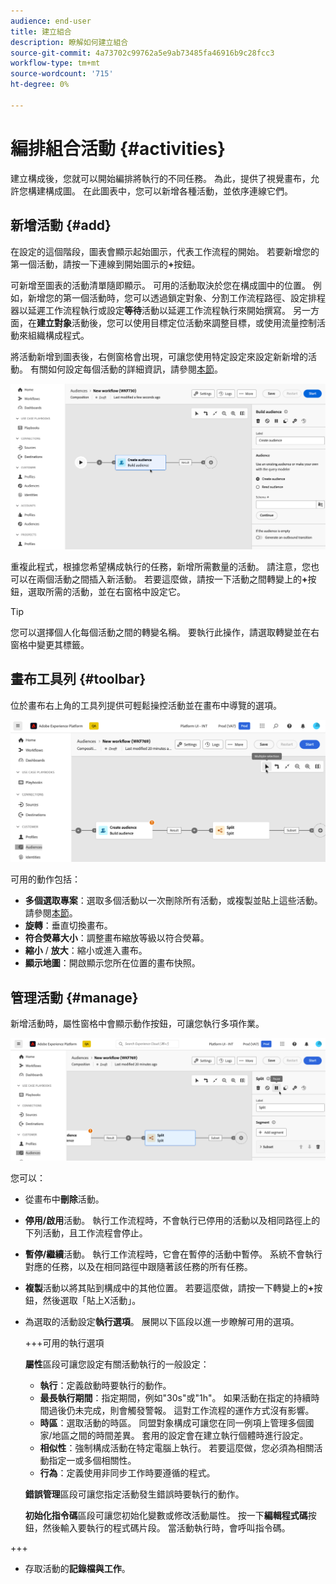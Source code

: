 ```yaml
---
audience: end-user
title: 建立組合
description: 瞭解如何建立組合
source-git-commit: 4a73702c99762a5e9ab73485fa46916b9c28fcc3
workflow-type: tm+mt
source-wordcount: '715'
ht-degree: 0%

---
```



# 編排組合活動 {#activities}

建立構成後，您就可以開始編排將執行的不同任務。 為此，提供了視覺畫布，允許您構建構成圖。 在此圖表中，您可以新增各種活動，並依序連線它們。

## 新增活動 {#add}

在設定的這個階段，圖表會顯示起始圖示，代表工作流程的開始。 若要新增您的第一個活動，請按一下連線到開始圖示的&#x200B;**+**&#x200B;按鈕。

可新增至圖表的活動清單隨即顯示。 可用的活動取決於您在構成圖中的位置。 例如，新增您的第一個活動時，您可以透過鎖定對象、分割工作流程路徑、設定排程器以延遲工作流程執行或設定&#x200B;**等待**&#x200B;活動以延遲工作流程執行來開始撰寫。 另一方面，在&#x200B;**建立對象**&#x200B;活動後，您可以使用目標定位活動來調整目標，或使用流量控制活動來組織構成程式。

將活動新增到圖表後，右側窗格會出現，可讓您使用特定設定來設定新新增的活動。 有關如何設定每個活動的詳細資訊，請參閱[本節](activities/about-activities.md)。

![](assets/composition-create-add.png)

重複此程式，根據您希望構成執行的任務，新增所需數量的活動。 請注意，您也可以在兩個活動之間插入新活動。 若要這麼做，請按一下活動之間轉變上的&#x200B;**+**&#x200B;按鈕，選取所需的活動，並在右窗格中設定它。

>[!TIP]
>
>您可以選擇個人化每個活動之間的轉變名稱。 要執行此操作，請選取轉變並在右窗格中變更其標籤。

## 畫布工具列 {#toolbar}

位於畫布右上角的工具列提供可輕鬆操控活動並在畫布中導覽的選項。

![](assets/canvas-toolbar.png)

可用的動作包括：

* **多個選取專案**：選取多個活動以一次刪除所有活動，或複製並貼上這些活動。 請參閱[本節](#copy)。
* **旋轉**：垂直切換畫布。
* **符合熒幕大小**：調整畫布縮放等級以符合熒幕。
* **縮小** / **放大**：縮小或進入畫布。
* **顯示地圖**：開啟顯示您所在位置的畫布快照。

## 管理活動 {#manage}

新增活動時，屬性窗格中會顯示動作按鈕，可讓您執行多項作業。

![](assets/activity-actions.png)

您可以：

* 從畫布中&#x200B;**刪除**&#x200B;活動。
* **停用/啟用**&#x200B;活動。 執行工作流程時，不會執行已停用的活動以及相同路徑上的下列活動，且工作流程會停止。
* **暫停/繼續**&#x200B;活動。 執行工作流程時，它會在暫停的活動中暫停。 系統不會執行對應的任務，以及在相同路徑中跟隨著該任務的所有任務。
* **複製**&#x200B;活動以將其貼到構成中的其他位置。 若要這麼做，請按一下轉變上的&#x200B;**+**&#x200B;按鈕，然後選取「貼上X活動」。<!-- cannot copy multiple activities ? cannot paste in another composition?-->
* 為選取的活動設定&#x200B;**執行選項**。 展開以下區段以進一步瞭解可用的選項。

  +++可用的執行選項

  **屬性**&#x200B;區段可讓您設定有關活動執行的一般設定：

   * **執行**：定義啟動時要執行的動作。
   * **最長執行期間**：指定期間，例如&quot;30s&quot;或&quot;1h&quot;。 如果活動在指定的持續時間過後仍未完成，則會觸發警報。 這對工作流程的運作方式沒有影響。
   * **時區**：選取活動的時區。 同盟對象構成可讓您在同一例項上管理多個國家/地區之間的時間差異。 套用的設定會在建立執行個體時進行設定。
   * **相似性**：強制構成活動在特定電腦上執行。 若要這麼做，您必須為相關活動指定一或多個相關性。
   * **行為**：定義使用非同步工作時要遵循的程式。

  **錯誤管理**&#x200B;區段可讓您指定活動發生錯誤時要執行的動作。

  **初始化指令碼**&#x200B;區段可讓您初始化變數或修改活動屬性。 按一下&#x200B;**編輯程式碼**&#x200B;按鈕，然後輸入要執行的程式碼片段。 當活動執行時，會呼叫指令碼。

+++

* 存取活動的&#x200B;**記錄檔與工作**。
